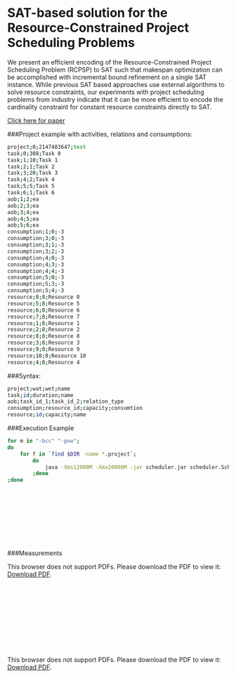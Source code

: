 # SAT-based solution for the Resource-Constrained Project Scheduling Problems

We present an efficient encoding of the Resource-Constrained Project Scheduling Problem (RCPSP) to SAT such that makespan optimization can be accomplished with incremental bound refinement on a
single SAT instance. While previous SAT based approaches use external
algorithms to solve resource constraints, our experiments with project
scheduling problems from industry indicate that it can be more efficient
to encode the cardinality constraint for constant resource constraints
directly to SAT.

[Click here for paper](https://drive.google.com/open?id=1L8KJMA1Wu-jNyBmYyrJmbcgckZhY9G-y) 


###Project example with activities, relations and consumptions:

```sh
project;0;2147483647;test
task;0;308;Task 0
task;1;10;Task 1
task;2;1;Task 2
task;3;20;Task 3
task;4;2;Task 4
task;5;5;Task 5
task;6;1;Task 6
aob;1;2;ea
aob;2;3;ea
aob;3;4;ea
aob;4;5;ea
aob;5;6;ea
consumption;1;0;-3
consumption;3;0;-3
consumption;3;1;-3
consumption;3;2;-3
consumption;4;0;-3
consumption;4;3;-3
consumption;4;4;-3
consumption;5;0;-3
consumption;5;3;-3
consumption;5;4;-3
resource;0;8;Resource 0
resource;5;8;Resource 5
resource;6;8;Resource 6
resource;7;8;Resource 7
resource;1;8;Resource 1
resource;2;8;Resource 2
resource;8;8;Resource 8
resource;3;8;Resource 3
resource;9;8;Resource 9
resource;10;8;Resource 10
resource;4;8;Resource 4
```

###Syntax:

```sh
project;wat;wet;name
task;id;duration;name
aob;task_id_1;task_id_2;relation_type
consumption;resource_id;capacity;consumtion
resource;id;capacity;name 
```

###Execution Example
```sh
for m in "-bcc" "-pow"; 
do 
	for f in `find $DIR -name *.project`; 
		do 
			java -Xms12000M -Xmx20000M -jar scheduler.jar scheduler.Scheduler -algo rcpsp $m -logPath ".\evaluation_$m.log" -project $f
		;done 
;done
```

###Measurements
<object data="https://drive.google.com/open?id=1Ao6MlmgN8UFhgQwMr1RTc67LRrrLUnr3" type="application/pdf" width="700px" height="700px">
    <embed src="https://drive.google.com/open?id=1Ao6MlmgN8UFhgQwMr1RTc67LRrrLUnr3">
        <p>This browser does not support PDFs. Please download the PDF to view it: <a href="https://drive.google.com/open?id=1Ao6MlmgN8UFhgQwMr1RTc67LRrrLUnr3">Download PDF</a>.</p>
    </embed>
</object>

<object data="https://drive.google.com/open?id=1IlF0Yv4xcVLRfluBQfeg_c4lgYURsye2" type="application/pdf" width="700px" height="700px">
    <embed src="https://drive.google.com/open?id=1IlF0Yv4xcVLRfluBQfeg_c4lgYURsye2">
        <p>This browser does not support PDFs. Please download the PDF to view it: <a href="https://drive.google.com/open?id=1IlF0Yv4xcVLRfluBQfeg_c4lgYURsye2">Download PDF</a>.</p>
    </embed>
</object>

